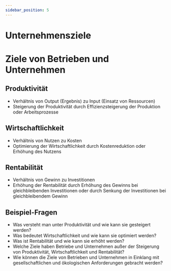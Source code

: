 ```yaml
---
sidebar_position: 5
---
```


# Unternehmensziele

<!--
Ziele von Betrieben und Unternehmen

-   Produktivität
-   Wirtschaftlichkeit
-   Rentabilität -->

# Ziele von Betrieben und Unternehmen

## Produktivität

-   Verhältnis von Output (Ergebnis) zu Input (Einsatz von Ressourcen)
-   Steigerung der Produktivität durch Effizienzsteigerung der Produktion oder Arbeitsprozesse

## Wirtschaftlichkeit

-   Verhältnis von Nutzen zu Kosten
-   Optimierung der Wirtschaftlichkeit durch Kostenreduktion oder Erhöhung des Nutzens

## Rentabilität

-   Verhältnis von Gewinn zu Investitionen
-   Erhöhung der Rentabilität durch Erhöhung des Gewinns bei gleichbleibenden Investitionen oder durch Senkung der Investitionen bei gleichbleibendem Gewinn

## Beispiel-Fragen

-   Was versteht man unter Produktivität und wie kann sie gesteigert werden?
-   Was bedeutet Wirtschaftlichkeit und wie kann sie optimiert werden?
-   Was ist Rentabilität und wie kann sie erhöht werden?
-   Welche Ziele haben Betriebe und Unternehmen außer der Steigerung von Produktivität, Wirtschaftlichkeit und Rentabilität?
-   Wie können die Ziele von Betrieben und Unternehmen in Einklang mit gesellschaftlichen und ökologischen Anforderungen gebracht werden?

